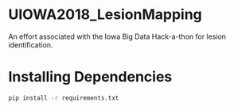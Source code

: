 # UIOWA2018_LesionMapping
An effort associated with the Iowa Big Data Hack-a-thon for lesion identification.

# Installing Dependencies
```bash
pip install -r requirements.txt
```
